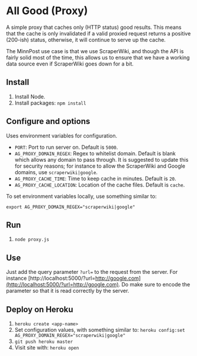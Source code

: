# All Good (Proxy)

A simple proxy that caches only (HTTP status) good results.  This means that the cache is only invalidated if a valid proxied request returns a positive (200-ish) status, otherwise, it will continue to serve up the cache.

The MinnPost use case is that we use ScraperWiki, and though the API is fairly solid most of the time, this allows us to ensure that we have a working data source even if ScraperWiki goes down for a bit.

## Install

1. Install Node.
1. Install packages: `npm install`

## Configure and options

Uses environment variables for configuration.

* `PORT`: Port to run server on.  Default is `5000`.
* `AG_PROXY_DOMAIN_REGEX`: Regex to whitelist domain.  Default is blank which allows any domain to pass through.  It is suggested to update this for security reasons; for instance to allow the ScraperWiki and Google domains, use `scraperwiki|google`.
* `AG_PROXY_CACHE_TIME`: Time to keep cache in minutes.  Default is `20`.
* `AG_PROXY_CACHE_LOCATION`: Location of the cache files.  Default is `cache`.

To set environment variables locally, use something similar to:

`export AG_PROXY_DOMAIN_REGEX="scraperwiki|google"`

## Run

1. `node proxy.js`

## Use

Just add the query parameter `?url=` to the request from the server.  For instance [http://localhost:5000/?url=http://google.com](http://localhost:5000/?url=http://google.com).  Do make sure to encode the parameter so that it is read correctly by the server.

## Deploy on Heroku

1. `heroku create <app-name>`
1. Set configuration values, with something similar to: `heroku config:set AG_PROXY_DOMAIN_REGEX="scraperwiki|google"`
1. `git push heroku master`
1. Visit site with: `heroku open`


